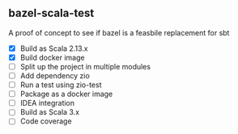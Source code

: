 bazel-scala-test
---

A proof of concept to see if bazel is a feasbile replacement for sbt

- [x] Build as Scala 2.13.x
- [x] Build docker image
- [ ] Split up the project in multiple modules
- [ ] Add dependency zio
- [ ] Run a test using zio-test
- [ ] Package as a docker image
- [ ] IDEA integration
- [ ] Build as Scala 3.x
- [ ] Code coverage
